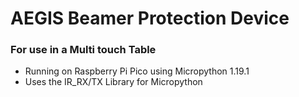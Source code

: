 # AEGIS Beamer Protection Device

### For use in a Multi touch Table

- Running on Raspberry Pi Pico using Micropython 1.19.1  
- Uses the IR_RX/TX Library for Micropython


